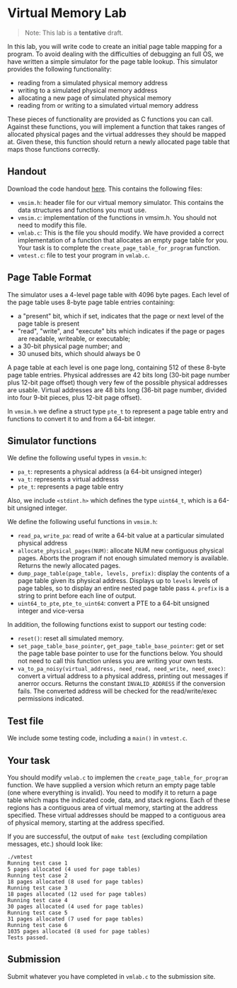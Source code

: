 # Virtual Memory Lab

> Note: This lab is a **tentative** draft.

In this lab, you will write code to create an initial page table mapping for
a program. To avoid dealing with the difficulties of debugging an full OS,
we have written a simple simulator for the page table lookup. This simulator
provides the following functionality:

*  reading from a simulated physical memory address
*  writing to a simulated physical memory address
*  allocating a new page of simulated physical memory
*  reading from or writing to a simulated virtual memory address

These pieces of functionality are provided as C functions you can call.
Against these functions, you will implement a function that takes
ranges of allocated physical pages and the virtual addresses they
should be mapped at. Given these, this function should return
a newly allocated page table that maps those functions correctly.

## Handout

Download the code handout [here](files/vmlab-handout.tar). This contains
the following files:

*   `vmsim.h`: header file for our virtual memory simulator. This contains the data structures and functions you must use.
*   `vmsim.c`: implementation of the functions in vmsim.h. You should not need to modify this file.
*   `vmlab.c`: This is the file you should modify. We have provided a correct implementation of a function that allocates an empty page table for you. Your task is to complete the `create_page_table_for_program` function.
*   `vmtest.c`: file to test your program in `vmlab.c`.

## Page Table Format

The simulator uses a 4-level page table with 4096 byte pages.
Each level of the page table uses 8-byte page table entries containing:

*  a "present" bit, which if set, indicates that the page or next level of the page table is present
*  "read", "write", and "execute" bits which indicates if the page or pages are readable, writeable, or executable;
*  a 30-bit physical page number; and
*  30 unused bits, which should always be 0

A page table at each level is one page long, containing 512 of these 8-byte page table entries.
Physical addresses are 42 bits long (30-bit page number plus 12-bit page offset) though very
few of the possible physical addresses are usable. Virtual addresses are 48 bits long 
(36-bit page number, divided into four 9-bit pieces, plus 12-bit page offset).

In `vmsim.h` we define a struct type `pte_t` to represent a page table entry and functions to convert
it to and from a 64-bit integer.

## Simulator functions

We define the following useful types in `vmsim.h`:

*  `pa_t`: represents a physical address (a 64-bit unsigned integer)
*  `va_t`: represents a virtual addresss
*  `pte_t`: represents a page table entry

Also, we include `<stdint.h>` which defines the type `uint64_t`, which is a 64-bit unsigned integer.

We define the following useful functions in `vmsim.h`:

*   `read_pa`, `write_pa`: read of write a 64-bit value at a particular simulated physical address
*   `allocate_physical_pages(NUM)`: allocate NUM new contiguous physical pages. Aborts the program if not enough simulated memory is available. Returns the newly allocated pages.
*   `dump_page_table(page_table, levels, prefix)`: display the contents of a page table given its physical address. Displays up to `levels` levels of page tables, so to display an entire nested page table pass `4`. `prefix` is a string to print before each line of output.
*   `uint64_to_pte`, `pte_to_uint64`: convert a PTE to a 64-bit unsigned integer and vice-versa

In addition, the following functions exist to support our testing code:

*   `reset()`: reset all simulated memory.
*   `set_page_table_base_pointer`, `get_page_table_base_pointer`: get or set the page table base pointer to use for the functions below. You should not need to call this function unless you are writing your own tests.
*   `va_to_pa_noisy(virtual_address, need_read, need_write, need_exec)`: convert a virtual address to a physical address, printing out messages if anerror occurs. Returns the constant `INVALID_ADDRESS` if the conversion fails. The converted address will be checked for the read/write/exec permissions indicated.

## Test file

We include some testing code, including a `main()` in `vmtest.c`.

## Your task

You should modify `vmlab.c` to implemen the `create_page_table_for_program` function. We have supplied a version
which return an empty page table (one where everything is invalid). You need to modify it to return a page
table which maps the indicated code, data, and stack regions. Each of these regions has a contiguous area of virtual memory, starting at the address specified. These virtual addresses should be mapped to a contiguous area of physical memory, starting at the address specified.

If you are successful, the output of `make test` (excluding compilation messages, etc.) should look like:

    ./vmtest
    Running test case 1
    5 pages allocated (4 used for page tables)
    Running test case 2
    18 pages allocated (8 used for page tables)
    Running test case 3
    18 pages allocated (12 used for page tables)
    Running test case 4
    30 pages allocated (4 used for page tables)
    Running test case 5
    31 pages allocated (7 used for page tables)
    Running test case 6
    1035 pages allocated (8 used for page tables)
    Tests passed.

## Submission

Submit whatever you have completed in `vmlab.c` to the submission site.
